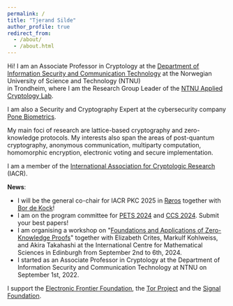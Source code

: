 ```yaml
---
permalink: /
title: "Tjerand Silde"
author_profile: true
redirect_from:
  - /about/
  - /about.html
---
```


Hi! I am an Associate Professor in Cryptology at the [Department of Information Security and Communication Technology](https://www.ntnu.edu/iik) at the Norwegian University of Science and Technology (NTNU)  
in Trondheim, where I am the Research Group Leader of the [NTNU Applied Cryptology Lab](https://www.ntnu.edu/iik/nacl-lab).

I am also a Security and Cryptography Expert at the cybersecurity company [Pone Biometrics](https://ponebiometrics.com/the-team).

My main foci of research are lattice-based cryptography and zero-knowledge protocols. My interests also span the areas of post-quantum cryptography, anonymous communication, multiparty computation, homomorphic encryption, electronic voting and secure implementation.

I am a member of the [International Association for Cryptologic Research](https://iacr.org) (IACR).

**News**:

- I will be the general co-chair for IACR PKC 2025 in [Røros](https://www.visitnorway.com/places-to-go/trondelag/roros) together with [Bor de Kock](https://bordekock.nl)!
- I am on the program committee for [PETS 2024](https://www.petsymposium.org/cfp24.php) and [CCS 2024](https://www.sigsac.org/ccs/CCS2024). Submit your best papers!
- I am organising a workshop on "[Foundations and Applications of Zero-Knowledge Proofs](https://www.icms.org.uk/ZeroKnowledgeProofs)" together with Elizabeth Crites, Markulf Kohlweiss, and Akira Takahashi at the International Centre for Mathematical Sciences in Edinburgh from September 2nd to 6th, 2024.
- I started as an Associate Professor in Cryptology at the Department of Information Security and Communication Technology at NTNU on September 1st, 2022.

I support the [Electronic Frontier Foundation](https://supporters.eff.org/donate/join-eff-4), the [Tor Project](https://donate.torproject.org) and the [Signal Foundation](https://signal.org/donate).
